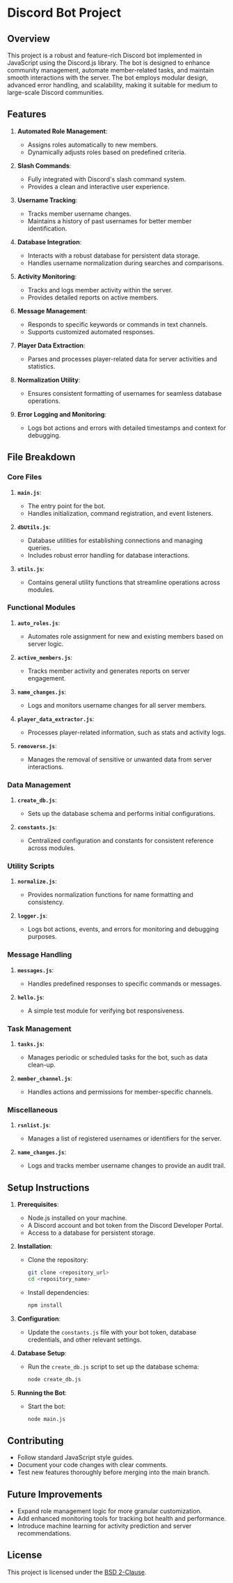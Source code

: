 # Discord Bot Project

## Overview

This project is a robust and feature-rich Discord bot implemented in JavaScript using the Discord.js library. The bot is designed to enhance community management, automate member-related tasks, and maintain smooth interactions with the server. The bot employs modular design, advanced error handling, and scalability, making it suitable for medium to large-scale Discord communities.

## Features

1. **Automated Role Management**:

   - Assigns roles automatically to new members.
   - Dynamically adjusts roles based on predefined criteria.

2. **Slash Commands**:

   - Fully integrated with Discord's slash command system.
   - Provides a clean and interactive user experience.

3. **Username Tracking**:

   - Tracks member username changes.
   - Maintains a history of past usernames for better member identification.

4. **Database Integration**:

   - Interacts with a robust database for persistent data storage.
   - Handles username normalization during searches and comparisons.

5. **Activity Monitoring**:

   - Tracks and logs member activity within the server.
   - Provides detailed reports on active members.

6. **Message Management**:

   - Responds to specific keywords or commands in text channels.
   - Supports customized automated responses.

7. **Player Data Extraction**:

   - Parses and processes player-related data for server activities and statistics.

8. **Normalization Utility**:

   - Ensures consistent formatting of usernames for seamless database operations.

9. **Error Logging and Monitoring**:
   - Logs bot actions and errors with detailed timestamps and context for debugging.

## File Breakdown

### Core Files

1. **`main.js`**:

   - The entry point for the bot.
   - Handles initialization, command registration, and event listeners.

2. **`dbUtils.js`**:

   - Database utilities for establishing connections and managing queries.
   - Includes robust error handling for database interactions.

3. **`utils.js`**:
   - Contains general utility functions that streamline operations across modules.

### Functional Modules

1. **`auto_roles.js`**:

   - Automates role assignment for new and existing members based on server logic.

2. **`active_members.js`**:

   - Tracks member activity and generates reports on server engagement.

3. **`name_changes.js`**:

   - Logs and monitors username changes for all server members.

4. **`player_data_extractor.js`**:

   - Processes player-related information, such as stats and activity logs.

5. **`removersn.js`**:
   - Manages the removal of sensitive or unwanted data from server interactions.

### Data Management

1. **`create_db.js`**:

   - Sets up the database schema and performs initial configurations.

2. **`constants.js`**:
   - Centralized configuration and constants for consistent reference across modules.

### Utility Scripts

1. **`normalize.js`**:

   - Provides normalization functions for name formatting and consistency.

2. **`logger.js`**:
   - Logs bot actions, events, and errors for monitoring and debugging purposes.

### Message Handling

1. **`messages.js`**:

   - Handles predefined responses to specific commands or messages.

2. **`hello.js`**:
   - A simple test module for verifying bot responsiveness.

### Task Management

1. **`tasks.js`**:

   - Manages periodic or scheduled tasks for the bot, such as data clean-up.

2. **`member_channel.js`**:
   - Handles actions and permissions for member-specific channels.

### Miscellaneous

1. **`rsnlist.js`**:

   - Manages a list of registered usernames or identifiers for the server.

2. **`name_changes.js`**:
   - Logs and tracks member username changes to provide an audit trail.

## Setup Instructions

1. **Prerequisites**:

   - Node.js installed on your machine.
   - A Discord account and bot token from the Discord Developer Portal.
   - Access to a database for persistent storage.

2. **Installation**:

   - Clone the repository:
     ```bash
     git clone <repository_url>
     cd <repository_name>
     ```
   - Install dependencies:
     ```bash
     npm install
     ```

3. **Configuration**:

   - Update the `constants.js` file with your bot token, database credentials, and other relevant settings.

4. **Database Setup**:

   - Run the `create_db.js` script to set up the database schema:
     ```bash
     node create_db.js
     ```

5. **Running the Bot**:
   - Start the bot:
     ```bash
     node main.js
     ```

## Contributing

- Follow standard JavaScript style guides.
- Document your code changes with clear comments.
- Test new features thoroughly before merging into the main branch.

## Future Improvements

- Expand role management logic for more granular customization.
- Add enhanced monitoring tools for tracking bot health and performance.
- Introduce machine learning for activity prediction and server recommendations.

## License

This project is licensed under the [BSD 2-Clause](LICENSE).
